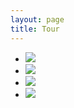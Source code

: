 ```yaml
---
layout: page
title: Tour
---
```


<script>(function(e,t){var n=function(){function r(t,r){if(t=="dot"){r='<ol class="dots">';e.each(n.li,function(e){r+='<li class="'+(e==n.i?t+" active":t)+'">'+ ++e+"</li>"});r+="</ol>"}else{r='<div class="';r=r+t+'s">'+r+t+' prev">'+n.o.prev+"</div>"+r+t+' next">'+n.o.next+"</div></div>"}n.el.addClass("has-"+t+"s").append(r).find("."+t).click(function(){var t=e(this);t.hasClass("dot")?n.stop().to(t.index()):t.hasClass("prev")?n.prev():n.next()})}var n=this;n.o={speed:500,delay:3e3,init:0,pause:!t,loop:!t,keys:t,dots:t,arrows:t,prev:"&larr;",next:"&rarr;",fluid:t,starting:t,complete:t,items:">ul",item:">li",easing:"swing",autoplay:true};n.init=function(t,i){n.o=e.extend(n.o,i);n.el=t;n.ul=t.find(n.o.items);n.max=[t.outerWidth()|0,t.outerHeight()|0];n.li=n.ul.find(n.o.item).each(function(t){var r=e(this),i=r.outerWidth(),s=r.outerHeight();if(i>n.max[0])n.max[0]=i;if(s>n.max[1])n.max[1]=s});var i=n.o,s=n.ul,o=n.li,u=o.length;n.i=0;t.css({width:n.max[0],height:o.first().outerHeight(),overflow:"hidden"});s.css({position:"relative",left:0,width:u*100+"%"});o.css({"float":"left",width:n.max[0]+"px"});i.autoplay&&setTimeout(function(){if(i.delay|0){n.play();if(i.pause){t.on("mouseover mouseout",function(e){n.stop();e.type=="mouseout"&&n.play()})}}},i.init|0);if(i.keys){e(document).keydown(function(e){var t=e.which;if(t==37)n.prev();else if(t==39)n.next();else if(t==27)n.stop()})}i.dots&&r("dot");i.arrows&&r("arrow");if(i.fluid){e(window).resize(function(){n.r&&clearTimeout(n.r);n.r=setTimeout(function(){var e={height:o.eq(n.i).outerHeight()},r=t.outerWidth();s.css(e);e["width"]=Math.min(Math.round(r/t.parent().width()*100),100)+"%";t.css(e)},50)}).resize()}if(e.event.special["swipe"]||e.Event("swipe")){t.on("swipeleft swiperight swipeLeft swipeRight",function(e){e.type.toLowerCase()=="swipeleft"?n.next():n.prev()})}return n};n.to=function(r,i){if(n.t){n.stop();n.play()}var s=n.o,o=n.el,u=n.ul,a=n.li,l=n.i,c=a.eq(r);e.isFunction(s.starting)&&!i&&s.starting(o,a.eq(l));if((!c.length||r<0)&&s.loop==t)return;if(!c.length)r=0;if(r<0)r=a.length-1;c=a.eq(r);var h=i?5:s.speed|0,p=s.easing,d={height:c.outerHeight()};if(!u.queue("fx").length){o.find(".dot").eq(r).addClass("active").siblings().removeClass("active");o.animate(d,h,p)&&u.animate(e.extend({left:"-"+r+"00%"},d),h,p,function(t){n.i=r;e.isFunction(s.complete)&&!i&&s.complete(o,c)})}};n.play=function(){n.t=setInterval(function(){n.to(n.i+1)},n.o.delay|0)};n.stop=function(){n.t=clearInterval(n.t);return n};n.next=function(){return n.stop().to(n.i+1)};n.prev=function(){return n.stop().to(n.i-1)};};e.fn.unslider=function(t){var r=this.length;return this.each(function(i){var s=e(this),u="unslider"+(r>1?"-"+ ++i:""),a=(new n).init(s,t);s.data(u,a).data("key",u)})};n.version="1.0.0"})(jQuery,false)</script>

<div class="banner">
  <ul>
    <li><img src="/tour/t01.jpg"></li>
    <li><img src="/tour/t02.jpg"></li>
    <li><img src="/tour/t03.jpg"></li>
    <li><img src="/tour/t04.jpg"></li>
  </ul>
</div>

<script>
$('.banner').unslider({
  speed: 500,               //  The speed to animate each slide (in milliseconds)
  delay: 3000,              //  The delay between slide animations (in milliseconds)
  complete: function() {},  //  A function that gets called after every slide animation
  keys: false,              //  Enable keyboard (left, right) arrow shortcuts
  dots: true,               //  Display dot navigation
  fluid: false              //  Support responsive design. May break non-responsive designs
});
</script>